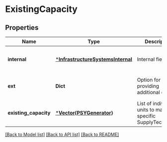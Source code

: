 # ExistingCapacity


## Properties
Name | Type | Description | Notes
------------ | ------------- | ------------- | -------------
**internal** | [***InfrastructureSystemsInternal**](InfrastructureSystemsInternal.md) | Internal field | [optional] [default to nothing]
**ext** | **Dict** | Option for providing additional data | [optional] [default to nothing]
**existing_capacity** | [***Vector{PSYGenerator}**](Vector{PSYGenerator}.md) | List of individual units to map to a specific SupplyTechnology | [default to nothing]


[[Back to Model list]](../README.md#models) [[Back to API list]](../README.md#api-endpoints) [[Back to README]](../README.md)


